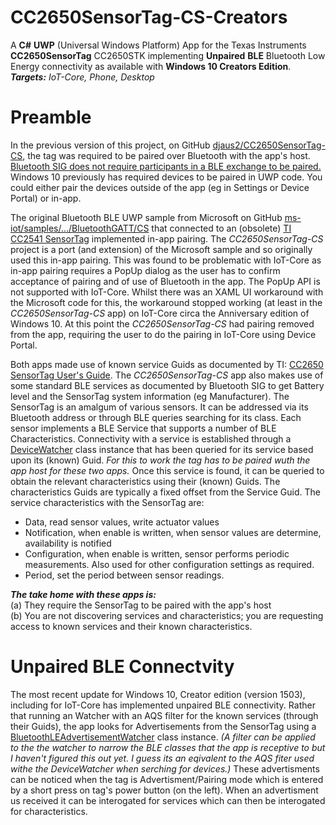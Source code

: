 # CC2650SensorTag-CS-Creators
A **C#** **UWP** (Universal Windows Platform) App for the Texas Instruments **CC2650SensorTag** CC2650STK implementing **Unpaired** **BLE**  Bluetooth Low Energy  connectivity as available with **Windows 10 Creators Edition**. ***Targets:*** *IoT-Core, Phone, Desktop*

Preamble
========
In the previous version of this project, on GitHub [djaus2/CC2650SensorTag-CS](https://github.com/djaus2/CC2650SensorTag-CS), the tag was required to be paired over Bluetooth with the app's host. [Bluetooth SIG does not require participants in a BLE exchange to be paired.]() Windows 10 previously has required devices to be paired in UWP code. You could either pair the devices outside of the app (eg in Settings or Device Portal) or in-app. 

The original Bluetooth BLE UWP sample from Microsoft on GitHub [ms-iot/samples/.../BluetoothGATT/CS](https://github.com/ms-iot/samples/tree/develop/BluetoothGATT/CS) that connected to an (obsolete) [TI CC2541 SensorTag](http://www.ti.com/tool/CC2541DK-SENSOR?keyMatch=cc2541) implemented in-app pairing. The *CC2650SensorTag-CS* project is a port (and extension) of the Microsoft sample and so originally used this in-app pairing. This was found to be problematic with IoT-Core as in-app pairing requires a PopUp dialog as the user has to confirm acceptance of pairing and of use of Bluetooth in the app. The PopUp API is not supported with IoT-Core. Whilst there was an XAML UI workaround with the Microsoft code for this, the workaround stopped working (at least in the *CC2650SensorTag-CS* app) on IoT-Core circa the Anniversary edition of Windows 10. At this point the *CC2650SensorTag-CS* had pairing removed from the app, requiring the user to do the pairing in IoT-Core using Device Portal.

Both apps made use of known service Guids as documented by TI: [CC2650 SensorTag User's Guide](http://processors.wiki.ti.com/index.php/CC2650_SensorTag_User's_Guide). The *CC2650SensorTag-CS* app also makes use of some standard BLE services as documented by Bluetooth SIG to get Battery level and the SensorTag system information (eg Manufacturer). The SensorTag is an amalgum of various sensors. It can be addressed via its Bluetooth address or through BLE queries searching for its class. Each sensor implements a BLE Service that supports a number of BLE Characteristics. Connectivity with a service is established through a [DeviceWatcher](https://docs.microsoft.com/en-us/uwp/api/Windows.Devices.Enumeration.DeviceWatcher) class instance that has been queried for its service based upon its (known) Guid. *For this to work the tag has to be paired wuth the app host for these two apps.* Once this service is found, it can be queried to obtain the relevant characteristics using their (known) Guids. The characteristics Guids are typically a fixed offset from the Service Guid. The service characteristics with the SensorTag are:
- Data, read sensor values, write actuator values
- Notification, when enable is written, when sensor values are determine, availability is notified
- Configuration, when enable is written, sensor performs periodic measurements. Also used for other configuration settings as required.
- Period, set the period between sensor readings.

***The take home with these apps is:***   
(a) They require the SensorTag to be paired with the app's host    
(b) You are not discovering services and characteristics; you are requesting access to known services and their known characteristics.

Unpaired BLE Connectvity
========================
The most recent update for Windows 10, Creator edition (version 1503), including for IoT-Core has implemented unpaired BLE connectivity. Rather that running an Watcher with an AQS filter for the known services (through their Guids), the app looks for Advertisements from the SensorTag using a [BluetoothLEAdvertisementWatcher](https://docs.microsoft.com/en-us/uwp/api/windows.devices.bluetooth.advertisement.bluetoothleadvertisementwatcher) class instance. *(A filter can be applied to the the watcher to narrow the BLE classes that the app is receptive to but I haven't figured this out yet. I guess its an eqivalent to the AQS fiter used withe the DeviceWatcher when serching for devices.)* These advertisments can be noticed when the tag is Advertisment/Pairing mode which is entered by a short press on tag's power button (on the left). When an advertisment us received it can be interogated for services which can then be interogated for characteristics.
